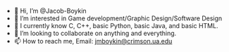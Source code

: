 - 👋 Hi, I’m @Jacob-Boykin
- 👀 I’m interested in Game development/Graphic Design/Software Design
- 🌱 I currently know C, C++, basic Python, basic Java, and basic HTML.
- 🤝 I’m looking to collaborate on anything and everything.
- 📫 How to reach me, Email: jmboykin@crimson.ua.edu

<!---
Jacob-Boykin/Jacob-Boykin is a ✨ special ✨ repository because its `README.md` (this file) appears on your GitHub profile.
You can click the Preview link to take a look at your changes.
--->
